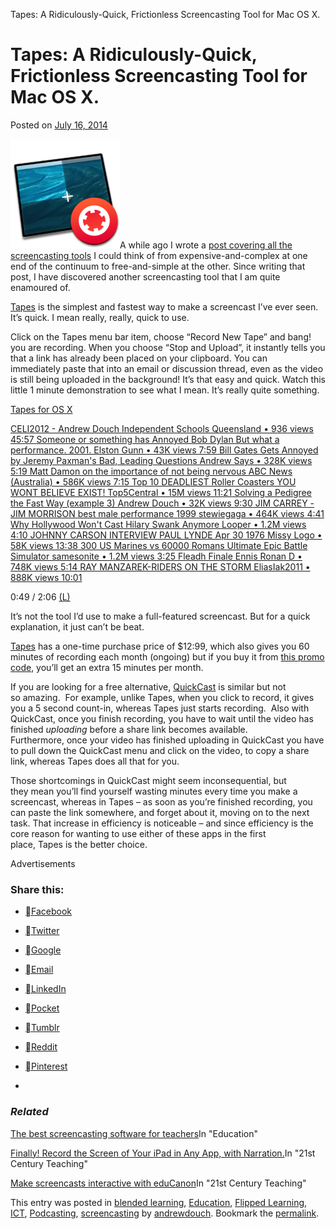 Tapes: A Ridiculously-Quick, Frictionless Screencasting Tool for Mac OS X.

# Tapes: A Ridiculously-Quick, Frictionless Screencasting Tool for Mac OS X.

Posted on [July 16, 2014](https://andrewdouch.wordpress.com/2014/07/16/tapes-a-ridiculously-quick-frictionless-screencasting-tool-for-mac-os-x/)

![AppIcon.175x175-75](../_resources/532ff4a7db653139f7c07414f9246ac6.png)A while ago I wrote a [post covering all the screencasting tools](https://andrewdouch.wordpress.com/2014/02/13/the-best-screencasting-software-for-teachers/) I could think of from expensive-and-complex at one end of the continuum to free-and-simple at the other. Since writing that post, I have discovered another screencasting tool that I am quite enamoured of.

[Tapes](https://v.usetapes.com/r/9SPtpdTLaKOkMSCukCkh) is the simplest and fastest way to make a screencast I’ve ever seen. It’s quick. I mean really, really, quick to use.

Click on the Tapes menu bar item, choose “Record New Tape” and bang! you are recording. When you choose “Stop and Upload”, it instantly tells you that a link has already been placed on your clipboard. You can immediately paste that into an email or discussion thread, even as the video is still being uploaded in the background! It’s that easy and quick. Watch this little 1 minute demonstration to see what I mean. It’s really quite something.

[Tapes for OS X](https://www.youtube.com/watch?v=ifnMTzI04Rc)

[  CELI2012 - Andrew Douch  Independent Schools Queensland • 936 views  45:57](https://www.youtube.com/watch?v=DJiDKSUq2uc)[  Someone or something has Annoyed Bob Dylan But what a performance. 2001.  Elston Gunn • 43K views  7:59](https://www.youtube.com/watch?v=yJniHU_LrWs)[  Bill Gates Gets Annoyed by Jeremy Paxman's Bad, Leading Questions  Andrew Says • 328K views  5:19](https://www.youtube.com/watch?v=t5dC_er8ZPA)[  Matt Damon on the importance of not being nervous  ABC News (Australia) • 586K views  7:15](https://www.youtube.com/watch?v=LmFEAG6OM7Q)[  Top 10 DEADLIEST Roller Coasters YOU WONT BELIEVE EXIST!  Top5Central • 15M views  11:21](https://www.youtube.com/watch?v=GZS0icVCB80)[  Solving a Pedigree the Fast Way (example 3)  Andrew Douch • 32K views  9:30](https://www.youtube.com/watch?v=aawnAC3H_YI)[  JIM CARREY - JIM MORRISON best male performance 1999  stewiegaga • 464K views  4:41](https://www.youtube.com/watch?v=xon9iUDtIA0)[  Why Hollywood Won't Cast Hilary Swank Anymore  Looper • 1.2M views  4:10](https://www.youtube.com/watch?v=UJelbO9h_F8)[  JOHNNY CARSON INTERVIEW PAUL LYNDE Apr 30 1976  Missy Logo • 58K views  13:38](https://www.youtube.com/watch?v=VAvL2fZzyy4)[  300 US Marines vs 60000 Romans Ultimate Epic Battle Simulator  samesonite • 1.2M views  3:25](https://www.youtube.com/watch?v=sC2HQRdyxds)[  Fleadh Finale Ennis  Ronan D • 748K views  5:14](https://www.youtube.com/watch?v=d3ikv6GN4fw)[  RAY MANZAREK-RIDERS ON THE STORM  EliasIak2011 • 888K views  10:01](https://www.youtube.com/watch?v=3deQXzV-qTk)

0:49 / 2:06
[(L)](https://www.youtube.com/watch?v=ifnMTzI04Rc)

It’s not the tool I’d use to make a full-featured screencast. But for a quick explanation, it just can’t be beat.

[Tapes](https://v.usetapes.com/r/9SPtpdTLaKOkMSCukCkh) has a one-time purchase price of $12:99, which also gives you 60 minutes of recording each month (ongoing) but if you buy it from [this promo code](https://v.usetapes.com/r/9SPtpdTLaKOkMSCukCkh), you’ll get an extra 15 minutes per month.

If you are looking for a free alternative, [QuickCast](http://quickcast.io/) is similar but not so amazing.  For example, unlike Tapes, when you click to record, it gives you a 5 second count-in, whereas Tapes just starts recording.  Also with QuickCast, once you finish recording, you have to wait until the video has finished *uploading* before a share link becomes available. Furthermore, once your video has finished uploading in QuickCast you have to pull down the QuickCast menu and click on the video, to copy a share link, whereas Tapes does all that for you.

Those shortcomings in QuickCast might seem inconsequential, but they mean you’ll find yourself wasting minutes every time you make a screencast, whereas in Tapes – as soon as you’re finished recording, you can paste the link somewhere, and forget about it, moving on to the next task. That increase in efficiency is noticeable – and since efficiency is the core reason for wanting to use either of these apps in the first place, Tapes is the better choice.

Advertisements

### Share this:

- [Facebook](https://andrewdouch.wordpress.com/2014/07/16/tapes-a-ridiculously-quick-frictionless-screencasting-tool-for-mac-os-x/?share=facebook&nb=1)
- [Twitter](https://andrewdouch.wordpress.com/2014/07/16/tapes-a-ridiculously-quick-frictionless-screencasting-tool-for-mac-os-x/?share=twitter&nb=1)
- [Google](https://andrewdouch.wordpress.com/2014/07/16/tapes-a-ridiculously-quick-frictionless-screencasting-tool-for-mac-os-x/?share=google-plus-1&nb=1)
- [Email](https://andrewdouch.wordpress.com/2014/07/16/tapes-a-ridiculously-quick-frictionless-screencasting-tool-for-mac-os-x/?share=email&nb=1)
- [LinkedIn](https://andrewdouch.wordpress.com/2014/07/16/tapes-a-ridiculously-quick-frictionless-screencasting-tool-for-mac-os-x/?share=linkedin&nb=1)
- [Pocket](https://andrewdouch.wordpress.com/2014/07/16/tapes-a-ridiculously-quick-frictionless-screencasting-tool-for-mac-os-x/?share=pocket&nb=1)
- [Tumblr](https://andrewdouch.wordpress.com/2014/07/16/tapes-a-ridiculously-quick-frictionless-screencasting-tool-for-mac-os-x/?share=tumblr&nb=1)
- [Reddit](https://andrewdouch.wordpress.com/2014/07/16/tapes-a-ridiculously-quick-frictionless-screencasting-tool-for-mac-os-x/?share=reddit&nb=1)
- [Pinterest](https://andrewdouch.wordpress.com/2014/07/16/tapes-a-ridiculously-quick-frictionless-screencasting-tool-for-mac-os-x/?share=pinterest&nb=1)

-

### *Related*

[The best screencasting software for teachers](https://andrewdouch.wordpress.com/2014/02/13/the-best-screencasting-software-for-teachers/)In "Education"

[Finally! Record the Screen of Your iPad in Any App, with Narration.](https://andrewdouch.wordpress.com/2014/07/10/finally-record-the-screen-of-your-ipad-in-any-app-with-narration/)In "21st Century Teaching"

[Make screencasts interactive with eduCanon](https://andrewdouch.wordpress.com/2014/02/20/make-screencasts-interactive-with-educanon/)In "21st Century Teaching"

This entry was posted in [blended learning](https://andrewdouch.wordpress.com/category/blended-learning/), [Education](https://andrewdouch.wordpress.com/category/education-2/), [Flipped Learning](https://andrewdouch.wordpress.com/category/flipped-learning-2/), [ICT](https://andrewdouch.wordpress.com/category/ict/), [Podcasting](https://andrewdouch.wordpress.com/category/podcasting/), [screencasting](https://andrewdouch.wordpress.com/category/screencasting/) by [andrewdouch](https://andrewdouch.wordpress.com/author/andrewdouch/). Bookmark the [permalink](https://andrewdouch.wordpress.com/2014/07/16/tapes-a-ridiculously-quick-frictionless-screencasting-tool-for-mac-os-x/).